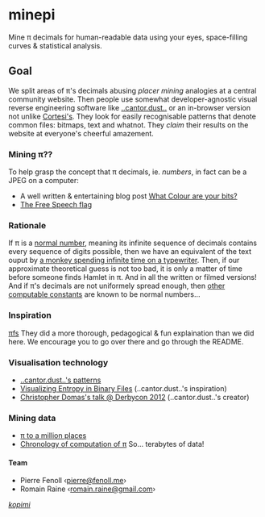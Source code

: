 # minepi
Mine π decimals for human-readable data using your eyes, space-filling curves &amp; statistical analysis.

## Goal
We split areas of π's decimals abusing *placer mining* analogies at a central community website.
Then people use somewhat developer-agnostic visual reverse engineering software like [..cantor.dust..](https://sites.google.com/site/xxcantorxdustxx/) or an in-browser version not unlike [Cortesi's](http://binvis.io/#/).
They look for easily recognisable patterns that denote common files: bitmaps, text and whatnot.
They *claim* their results on the website at everyone's cheerful amazement.

### Mining π??
To help grasp the concept that π decimals, ie. *numbers*, in fact can be a JPEG on a computer:
* A well written & entertaining blog post [What Colour are your bits?](http://ansuz.sooke.bc.ca/entry/23)
* [The Free Speech flag](http://en.wikipedia.org/wiki/AACS_encryption_key_controversy)

### Rationale
If π is a [normal number](http://en.wikipedia.org/wiki/Normal_number), meaning its infinite sequence of decimals contains every sequence of digits possible, then we have an equivalent of the text ouput by [a monkey spending infinite time on a typewriter](http://en.wikipedia.org/wiki/Infinite_monkey_theorem). Then, if our approximate theoretical guess is not too bad, it is only a matter of time before someone finds Hamlet in π. And in all the written or filmed versions!
And if π's decimals are not uniformely spread enough, then [other](http://en.wikipedia.org/wiki/Champernowne_constant) [computable constants](http://en.wikipedia.org/wiki/Copeland%E2%80%93Erd%C5%91s_constant) are known to be normal numbers…

### Inspiration
[πfs](https://github.com/philipl/pifs)
They did a more thorough, pedagogical & fun explaination than we did here.
We encourage you to go over there and go through the README.

### Visualisation technology
* [..cantor.dust..'s patterns](https://sites.google.com/site/xxcantorxdustxx/visual-re)
* [Visualizing Entropy in Binary Files](https://news.ycombinator.com/item?id=8577401) (..cantor.dust..'s inspiration)
* [Christopher Domas's talk @ Derbycon 2012](https://www.youtube.com/watch?v=4bM3Gut1hIk) (..cantor.dust..'s creator)

### Mining data
* [π to a million places](http://newton.ex.ac.uk/research/qsystems/collabs/pi/pi6.txt)
* [Chronology of computation of π](http://en.wikipedia.org/wiki/Chronology_of_computation_of_%CF%80)
So… terabytes of data!

#### Team
* Pierre Fenoll ‹[pierre@fenoll.me](mailto:pierre@fenoll.me)›
* Romain Raine ‹[romain.raine@gmail.com](mailto:romain.raine@gmail.com)›

*[kopimi](http://www.kopimi.com/)*

